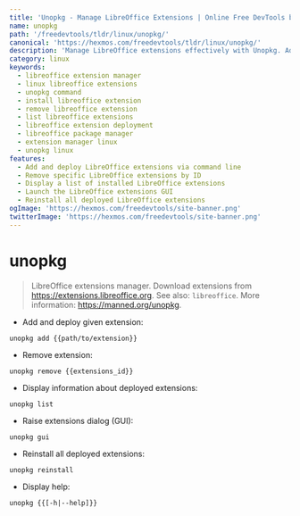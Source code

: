 ```yaml
---
title: 'Unopkg - Manage LibreOffice Extensions | Online Free DevTools by Hexmos'
name: unopkg
path: '/freedevtools/tldr/linux/unopkg/'
canonical: 'https://hexmos.com/freedevtools/tldr/linux/unopkg/'
description: 'Manage LibreOffice extensions effectively with Unopkg. Add, remove, and list extensions for enhanced functionality. Free online tool, no registration required.'
category: linux
keywords:
  - libreoffice extension manager
  - linux libreoffice extensions
  - unopkg command
  - install libreoffice extension
  - remove libreoffice extension
  - list libreoffice extensions
  - libreoffice extension deployment
  - libreoffice package manager
  - extension manager linux
  - unopkg linux
features:
  - Add and deploy LibreOffice extensions via command line
  - Remove specific LibreOffice extensions by ID
  - Display a list of installed LibreOffice extensions
  - Launch the LibreOffice extensions GUI
  - Reinstall all deployed LibreOffice extensions
ogImage: 'https://hexmos.com/freedevtools/site-banner.png'
twitterImage: 'https://hexmos.com/freedevtools/site-banner.png'
---
```


# unopkg

> LibreOffice extensions manager.
> Download extensions from <https://extensions.libreoffice.org>.
> See also: `libreoffice`.
> More information: <https://manned.org/unopkg>.

- Add and deploy given extension:

`unopkg add {{path/to/extension}}`

- Remove extension:

`unopkg remove {{extensions_id}}`

- Display information about deployed extensions:

`unopkg list`

- Raise extensions dialog (GUI):

`unopkg gui`

- Reinstall all deployed extensions:

`unopkg reinstall`

- Display help:

`unopkg {{[-h|--help]}}`
